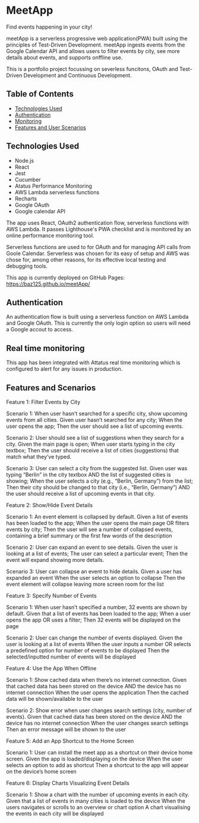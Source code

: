 # MeetApp

Find events happening in your city!

meetApp is a serverless progressive web application(PWA) built using the principles of Test-Driven Development. meetApp ingests events from the Google Calendar API and allows users to filter events by city, see more details about events, and supports onffline use.

This is a portfolio project focussing on severless funcitons, OAuth and Test-Driven Development and Continuous Development.

## Table of Contents

- [Technologies Used](#technologies-used)
- [Authentication](#authentication)
- [Monitoring](#real-time-monitoring)
- [Features and User Scenarios](#features-and-scenarios)


## Technologies Used

- Node.js
- React
- Jest
- Cucumber
- Atatus Performance Monitoring
- AWS Lambda serverless functions
- Recharts
- Google OAuth
- Google calendar API

The app uses React, OAuth2 authentication flow, serverless functions with AWS Lambda. It passes Lighthouse's PWA checklist and is monitored by an online performance monitoring tool.

Serverless functions are used to for OAuth and for managing API calls from Goole Calendar. Serverless was chosen for its easy of setup and AWS was chose for, among other reasons, for its effective local testing and debugging tools.

This app is currently deployed on GitHub Pages: https://baz125.github.io/meetApp/

## Authentication

An authentication flow is built using a serverless function on AWS Lambda and Google OAuth. This is currently the only login option so users will need a Google accout to access.

## Real time monitoring

This app has been integrated with Attatus real time monitoring which is configured to alert for any issues in production.

## Features and Scenarios

Feature 1: Filter Events by City

Scenario 1: When user hasn’t searched for a specific city, show upcoming events from all cities.
Given user hasn’t searched for any city;
When the user opens the app;
Then the user should see a list of upcoming events.

Scenario 2: User should see a list of suggestions when they search for a city.
Given the main page is open;
When user starts typing in the city textbox;
Then the user should receive a list of cities (suggestions) that match what they’ve typed.

Scenario 3: User can select a city from the suggested list.
Given user was typing “Berlin” in the city textbox AND the list of suggested cities is showing;
When the user selects a city (e.g., “Berlin, Germany”) from the list;
Then their city should be changed to that city (i.e., “Berlin, Germany”) AND the user should receive a list of upcoming events in that city.

Feature 2: Show/Hide Event Details

Scenario 1: An event element is collapsed by default.
Given a list of events has been loaded to the app;
When the user opens the main page OR fliters events by city;
Then the user will see a number of collapsed events, containing a brief summary or the first few words of the description

Scenario 2: User can expand an event to see details.
Given the user is looking at a list of events;
The user can select a particular event;
Then the event will expand showing more details.

Scenario 3: User can collapse an event to hide details.
Given a user has expanded an event
When the user selects an option to collapse
Then the event element will collapse leaving more screen room for the list

Feature 3: Specify Number of Events

Scenario 1: When user hasn’t specified a number, 32 events are shown by default.
Given that a list of events has been loaded to the app;
When a user opens the app OR uses a filter;
Then 32 events will be displayed on the page

Scenario 2: User can change the number of events displayed.
Given the user is looking at a list of events
When the user inputs a number OR selects a predefined option for number of events to be displayed
Then the selected/inputted number of events will be displayed

Feature 4: Use the App When Offline

Scenario 1: Show cached data when there’s no internet connection.
Given that cached data has been stored on the device AND the device has no internet connection
When the user opens the application
Then the cached data will be shown/available to the user

Scenario 2: Show error when user changes search settings (city, number of events).
Given that cached data has been stored on the device AND the device has no internet connection
When the user changes search settings
Then an error message will be shown to the user

Feature 5: Add an App Shortcut to the Home Screen

Scenario 1: User can install the meet app as a shortcut on their device home screen.
Given the app is loaded/displaying on the device
When the user selects an option to add as shortcut
Then a shortcut to the app will appear on the device’s home screen

Feature 6: Display Charts Visualizing Event Details

Scenario 1: Show a chart with the number of upcoming events in each city.
Given that a list of events in many cities is loaded to the device
When the users navigates or scrolls to an overview or chart option
A chart visualising the events in each city will be displayed
